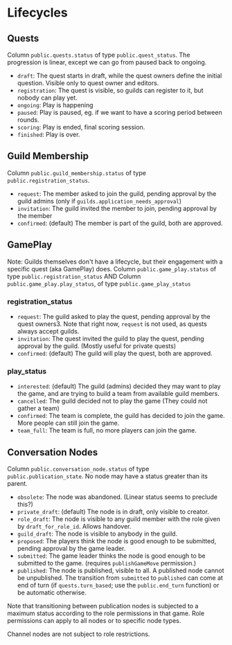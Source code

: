 # Lifecycles

## Quests

Column `public.quests.status` of type `public.quest_status`. The progression is linear, except we can go from paused back to ongoing.

* `draft`: The quest starts in draft, while the quest owners define the initial question. Visible only to quest owner and editors.
* `registration`: The quest is visible, so guilds can register to it, but nobody can play yet.
* `ongoing`: Play is happening
* `paused`: Play is paused, eg. if we want to have a scoring period between rounds.
* `scoring`: Play is ended, final scoring session.
* `finished`: Play is over.

## Guild Membership

Column `public.guild_membership.status` of type `public.registration_status`.

* `request`: The member asked to join the guild, pending approval by the guild admins (only if `guilds.application_needs_approval`)
* `invitation`: The guild invited the member to join, pending approval by the member
* `confirmed`: (default) The member is part of the guild, both are approved.

## GamePlay

Note: Guilds themselves don't have a lifecycle, but their engagement with a specific quest (aka GamePlay) does.
Column `public.game_play.status` of type `public.registration_status` AND Column `public.game_play.play_status`, of type `public.game_play_status`

### registration_status

* `request`: The guild asked to play the quest, pending approval by the quest owners3. Note that right now, `request` is not used, as quests always accept guilds.
* `invitation`: The quest invited the guild to play the quest, pending approval by the guild. (Mostly useful for private quests)
* `confirmed`: (default) The guild will play the quest, both are approved.


### play_status

* `interested`: (default) The guild (admins) decided they may want to play the game, and are trying to build a team from available guild members.
* `cancelled`: The guild decided not to play the game (They could not gather a team)
* `confirmed`: The team is complete, the guild has decided to join the game. More people can still join the game.
* `team_full`: The team is full, no more players can join the game.

## Conversation Nodes

Column `public.conversation_node.status` of type `public.publication_state`. No node may have a status greater than its parent.

* `obsolete`: The node was abandoned. (Linear status seems to preclude this?)
* `private_draft`: (default) The node is in draft, only visible to creator.
* `role_draft`: The node is visible to any guild member with the role given by `draft_for_role_id`. Allows handover.
* `guild_draft`: The node is visible to anybody in the guild.
* `proposed`: The players think the node is good enough to be submitted, pending approval by the game leader.
* `submitted`: The game leader thinks the node is good enough to be submitted to the game. (requires `publishGameMove` permission.)
* `published`: The node is published, visible to all. A published node cannot be unpublished. The transition from `submitted` to `published` can come at end of turn (if `quests.turn_based`; use the `public.end_turn` function) or be automatic otherwise.

Note that transitioning between publication nodes is subjected to a maximum status according to the role permissions in that game. Role permissions can apply to all nodes or to specific node types.

Channel nodes are not subject to role restrictions.
